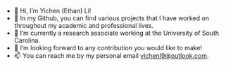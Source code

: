 - 👋 Hi, I’m Yichen (Ethan) Li! 
- 👀 In my Github, you can find various projects that I have worked on throughout my academic and professional lives.
- 🌱 I’m currently a research associate working at the University of South Carolina.
- 💞️ I’m looking forward to any contribution you would like to make!
- 📫 You can reach me by my personal email yichenl9@outlook.com.

<!---
yichenl9/yichenl9 is a ✨ special ✨ repository because its `README.md` (this file) appears on your GitHub profile.
You can click the Preview link to take a look at your changes.
--->
